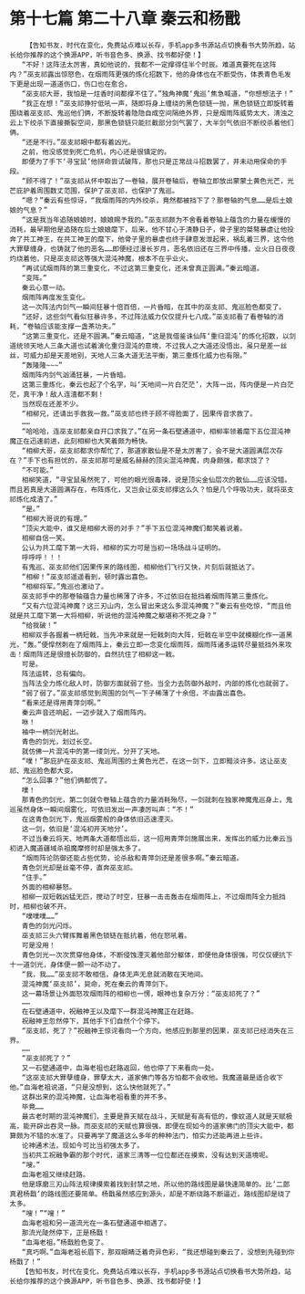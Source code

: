 # 第十七篇 第二十八章 秦云和杨戬
        【告知书友，时代在变化，免费站点难以长存，手机app多书源站点切换看书大势所趋，站长给你推荐的这个换源APP，听书音色多、换源、找书都好使！】
       “不好！这阵法太厉害，真如他说的，我都不一定撑得住半个时辰。难道真要死在这阵内？”巫支祁露出惊怒色，在烟雨阵更强的炼化招数下，他的身体也在不断受伤，体表青色毛发下更是出现一道道伤口，伤口也在愈合。
       “巫支祁大哥，我怕是一炷香时间都撑不住了。”独角神魔‘鬼巡’焦急喊道，“你想想法子！”
       “我正在想！”巫支祁狰狞低吼一声，随即将身上缠绕的黑色锁链一抛，黑色锁链立即旋转着围绕着巫支祁、鬼巡他们俩，不断旋转着隐隐自成空间隔绝外界，只是烟雨阵威势太大，清浊之云上下绞杀下直接撕裂空间，那黑色锁链只能拦截部分剑气罢了，大半剑气依旧不断绞杀着他们俩。
       “还是不行。”巫支祁眼中都有着凶光。
       之前，他没感觉到死亡危机，内心还是很镇定的。
       即便为了手下‘寻宝鼠’他拼命尝试破阵，那也只是正常战斗招数罢了，并未动用保命的手段。
       “顾不得了！”巫支祁从怀中取出了一卷轴，展开卷轴后，卷轴立即放出蒙蒙土黄色光芒，光芒庇护着周围数丈范围，保护了巫支祁，也保护了鬼巡。
       “嗯？”秦云有些惊讶，“我烟雨阵的内外绞杀，竟然都被挡下了？那卷轴的气息……是后土娘娘的气息？”
       “这是我当年追随娘娘时，娘娘赐予我的。”巫支祁颇为不舍看着卷轴上蕴含的力量在缓慢的消耗，最早期他是追随在后土娘娘麾下，后来，他不甘心于清静日子，骨子里的桀骜暴虐让他投奔了共工神王，在共工神王的麾下，他骨子里的暴虐也终于肆意发泄起来，祸乱着三界，这令他大罪孽缠身，也铸就了他的恶名……即便经过漫长岁月，恶名依旧还在三界中传播，业火日日夜夜灼烧着他，只是巫支祁这等强大混沌神魔，根本不在乎业火。
       “再试试烟雨阵的第三重变化，不过这第三重变化，还未曾真正圆满。”秦云暗道。
       “变阵。”
       秦云心意一动。
       烟雨阵再度发生变化。
       这一次阵法内剑气一瞬间狂暴十倍百倍，一片昏暗，在其中的巫支祁、鬼巡脸色都变了。
       “还好，这些剑气看似狂暴许多，不过阵法威力仅仅提升七八成。”巫支祁看了看卷轴的消耗，“卷轴应该能支撑一盏茶功夫。”
       “这第三重变化，还是不圆满。”秦云暗道，“这是我借鉴诛仙阵‘重归混沌’的炼化招数，以剑道统领天地人三条大道也试着演化重归混沌的意境，不过我人之大道还没悟出，虽只是差一丝丝，可威力却是天差地别，天地人三条大道无法平衡，第三重炼化威力也有限。”
       “轰隆隆~~~”
       烟雨阵内剑气汹涌狂暴，一片昏暗。
       这第三重炼化，秦云也起了个名字，叫‘天地间一片白茫茫’，大阵一出，阵内便是一片白茫茫，真干净！敌人连渣都不剩！
       当然现在还差不少。
       “相柳兄，还请出手救我一救。”巫支祁也终于顾不得脸面了，因果传音求救了。
       ……
       “哈哈哈，连巫支祁都亲自开口求我了。”在另一条石壁通道中，相柳率领着麾下五位混沌神魔正在迅速前进，此刻相柳也大笑着颇为畅快。
       “相柳大哥，巫支祁都求你帮忙了，那道家散仙是不是太厉害了，会不是大道圆满层次存在？”手下也有担忧的，巫支祁那可是威名赫赫的顶尖混沌神魔，肉身颇强，都求饶了？
       “不可能。”
       相柳笑道，“寻宝鼠虽然死了，可他的眼光很毒辣，说是顶尖金仙层次的散仙……应该没错。而且若真是大道圆满存在，布阵炼化，又岂会让巫支祁撑这么久？怕是几个呼吸功夫，就将巫支祁炼化成渣了。”
       “是。”
       “相柳大哥说的有理。”
       “顶尖大能中，谁又是相柳大哥的对手？”手下五位混沌神魔们都笑着说着。
       相柳自信一笑。
       公认为共工麾下第一大将，相柳的实力可是当初一场场战斗证明的。
       呼呼呼！！！
       有鬼巡、巫支祁他们因果传来的路线图，相柳他们飞行又快，片刻后就抵达了。
       “相柳！”巫支祁遥遥看到，顿时露出喜色。
       “相柳将军。”鬼巡也激动了。
       巫支祁手中的那卷轴蕴含力量也稀薄了许多，不过依旧在抵挡着烟雨阵第三重炼化。
       “又有六位混沌神魔？这三刃山内，怎么冒出来这么多混沌神魔？”秦云有些吃惊，“而且他就是共工麾下第一大将相柳，听说他的混沌神魔之躯堪称不死之身？”
       “给我破！”
       相柳双手各握着一柄短戟，当先冲来就是一短戟刺向大阵，短戟在半空中就模糊化作一道黑光，“轰。”便悍然刺在了烟雨阵上，秦云立即一念变化烟雨阵，烟雨阵诸多运转尽量抵挡外来攻击！烟雨阵还是很擅长防御的，自然抗住了相柳这一戟。
       可是。
       阵法运转，总有偏向。
       当阵法全力炼化敌人时，防御方面就弱了些。当全力去防御外敌时，内部的炼化也就弱了。
       “弱了弱了。”巫支祁感觉到周围的剑气一下子稀薄了十余倍，不由露出喜色。
       “看来还是得用青萍剑啊。”
       秦云声音还响起，一迈步就入了烟雨阵内。
       咻！
       袖中一柄剑光射出。
       青色的剑光，划过长空。
       就仿佛一片混沌中的第一缕剑光，分开了天地。
       “噗！”那庇护在巫支祁、鬼巡周围的土黄色光芒，在这一剑下，立即黯淡许多。这让巫支祁、鬼巡脸色都大变。
       “怎么回事？”他们俩都慌了。
       噗！
       那青色的剑光，第二剑就令卷轴上蕴含的力量消耗殆尽，一剑就刺在独家神魔鬼巡身上，鬼巡虽然身体一瞬间烟雾化，可依旧发出一声凄厉叫声：“不！”
       在这青色剑光下，鬼巡烟雾般的身体依旧迅速湮灭。
       这一剑，依旧是‘混沌初开天地分’。
       不过当秦云将天、地两条大道都悟出后，这一招用青萍剑施展出来，发挥出的威力比秦云当初进入魔道疆域杀祖魔摩修时却是强太多了。
       “烟雨阵论防御还能占些优势，论杀敌和青萍剑还是差很多啊。”秦云暗道。
       青色剑光却是丝毫不停，直奔巫支祁。
       “住手。”
       外面的相柳暴怒。
       相柳一双短戟凶猛无匹，搅动了时空，狂暴一击击轰击在烟雨阵上，不过烟雨阵全力抵挡时，相柳也破不开。
       “噗噗噗……”
       青色的剑光闪烁。
       巫支祁三头六臂挥舞着黑色锁链在抵抗着，他在怒吼着。
       可是没用！
       青色剑光一次次贯穿他身体，不断侵蚀湮灭着他部分躯体，即便他身体很强，可仅仅硬抗下十一道剑光，身体便一颤一动不动了。
       “我，我……”巫支祁不敢相信，身体无声无息就消散在天地间。
       混沌神魔‘巫支祁’，毙命，死在秦云的青萍剑下。
       这一幕场景让外面怒攻烟雨阵的相柳也一愣，眼神也复杂万分：“巫支祁死了？”
       ……
       在石壁通道中，祝融神王以及麾下一群混沌神魔正在赶路。
       祝融神王忽然停下，其他手下们自然个个停下。
       “巫支祁，死了？”祝融神王惊诧看向一个方向，他感应到那里的因果，巫支祁已经消失在三界。
       ……
       “巫支祁死了？”
       又一石壁通道中，血海老祖也赶路返回，他也停了下来看向一处。
       “这巫支祁大罪孽缠身，罪孽太大，道家佛门等各方怕都不会收他。我魔道最是适合收下他。”血海老祖说道，“只是没想到，这么快他就死了。”
       这群出来的混沌神魔，让血海老祖看重的并不多。
       毕竟……
       最古老时期的混沌神魔们，主要是靠天赋在战斗，天赋是有高有低的，像蚊道人就是天赋极高，能开辟出吞灵一脉。而巫支祁的天赋也算很强，即便在现如今的道家佛门的顶尖大能中，都算颇为不错的水准了。只要再学了魔道这么多年的种种法门，怕实力还能再进上些许。
       论神通术法，现如今可比当初强太多了。
       当初共工祝融争霸的那个时代，道家三清等一位位都还在摸索，没有达到天道境呢。
       “嗖。”
       血海老祖又继续赶路。
       他是琢磨三刃山阵法规律摸索着找到封禁之地，所以他的路线图是最快速简单的。比‘二郎真君杨戬’的路线图还要简单。杨戬虽然感应到源头，却是不断绕路不断逼近，路线图却是绕了太多。
       “嗖！”“嗖！”
       血海老祖和另一道流光在一条石壁通道中相遇了。
       那流光陡然停下，正是杨戬！
       “血海老祖。”杨戬脸色变了。
       “真巧啊。”血海老祖长眉下，那双眼睛泛着奇异色彩，“我还想碰到秦云了，没想到先碰到你杨戬了！”
       【告知书友，时代在变化，免费站点难以长存，手机app多书源站点切换看书大势所趋，站长给你推荐的这个换源APP，听书音色多、换源、找书都好使！】